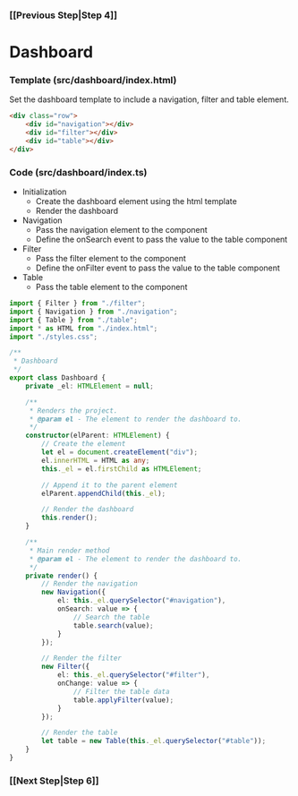### [[Previous Step|Step 4]]

# Dashboard

### Template (src/dashboard/index.html)

Set the dashboard template to include a navigation, filter and table element.

```html
<div class="row">
    <div id="navigation"></div>
    <div id="filter"></div>
    <div id="table"></div>
</div>
```

### Code (src/dashboard/index.ts)

- Initialization
  - Create the dashboard element using the html template
  - Render the dashboard
- Navigation
  - Pass the navigation element to the component
  - Define the onSearch event to pass the value to the table component
- Filter
  - Pass the filter element to the component
  - Define the onFilter event to pass the value to the table component
- Table
  - Pass the table element to the component

```ts
import { Filter } from "./filter";
import { Navigation } from "./navigation";
import { Table } from "./table";
import * as HTML from "./index.html";
import "./styles.css";

/**
 * Dashboard
 */
export class Dashboard {
    private _el: HTMLElement = null;

    /**
     * Renders the project.
     * @param el - The element to render the dashboard to.
     */
    constructor(elParent: HTMLElement) {
        // Create the element
        let el = document.createElement("div");
        el.innerHTML = HTML as any;
        this._el = el.firstChild as HTMLElement;

        // Append it to the parent element
        elParent.appendChild(this._el);

        // Render the dashboard
        this.render();
    }

    /**
     * Main render method
     * @param el - The element to render the dashboard to.
     */
    private render() {
        // Render the navigation
        new Navigation({
            el: this._el.querySelector("#navigation"),
            onSearch: value => {
                // Search the table
                table.search(value);
            }
        });

        // Render the filter
        new Filter({
            el: this._el.querySelector("#filter"),
            onChange: value => {
                // Filter the table data
                table.applyFilter(value);
            }
        });

        // Render the table
        let table = new Table(this._el.querySelector("#table"));
    }
}
```

### [[Next Step|Step 6]]